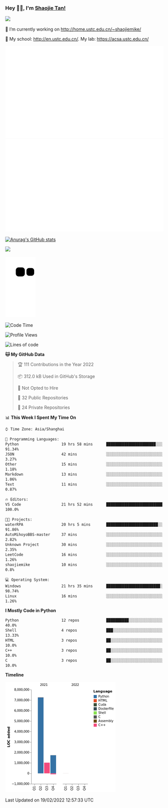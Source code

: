 

<!--
**Kirrito-k423/Kirrito-k423** is a ✨ _special_ ✨ repository because its `README.md` (this file) appears on your GitHub profile.

Here are some ideas to get you started:

- 🔭 I’m currently working on ...
- 🌱 I’m currently learning ...
- 👯 I’m looking to collaborate on ...
- 🤔 I’m looking for help with ...
- 💬 Ask me about ...
- 📫 How to reach me: ...
- 😄 Pronouns: ...
- ⚡ Fun fact: ...
-->
### Hey 👋🏽, I'm [Shaojie Tan!](http://home.ustc.edu.cn/~shaojiemike/about)

![](https://visitor-badge.glitch.me/badge?page_id=Kirrito-k423.Kirrito-k423)

🔭 I’m currently working on http://home.ustc.edu.cn/~shaojiemike/

👯 My school: http://en.ustc.edu.cn/. My lab: https://acsa.ustc.edu.cn/

![](https://github.com/Kirrito-k423/github-stats/blob/master/generated/overview.svg)
![](https://github.com/Kirrito-k423/github-stats/blob/master/generated/languages.svg)

[![Anurag's GitHub stats](https://github-readme-stats.vercel.app/api?username=Kirrito-k423&theme=flag-india&show_icons=true&hide=stars,prs,issues,contribs)](https://github.com/anuraghazra/github-readme-stats)

![](https://github-profile-summary-cards.vercel.app/api/cards/profile-details?username=Kirrito-k423&theme=vue)

![snake gif](https://github.com/Kirrito-k423/Kirrito-k423/blob/output/github-contribution-grid-snake.svg)

<!--START_SECTION:waka-->
![Code Time](http://img.shields.io/badge/Code%20Time-111%20hrs%2058%20mins-blue)

![Profile Views](http://img.shields.io/badge/Profile%20Views-2-blue)

![Lines of code](https://img.shields.io/badge/From%20Hello%20World%20I%27ve%20Written-10%20Million%20lines%20of%20code-blue)

**🐱 My GitHub Data** 

> 🏆 111 Contributions in the Year 2022
 > 
> 📦 312.0 kB Used in GitHub's Storage 
 > 
> 🚫 Not Opted to Hire
 > 
> 📜 32 Public Repositories 
 > 
> 🔑 24 Private Repositories  
 > 
📊 **This Week I Spent My Time On** 

```text
⌚︎ Time Zone: Asia/Shanghai

💬 Programming Languages: 
Python                   19 hrs 58 mins      ██████████████████████░░░   91.34% 
JSON                     42 mins             ░░░░░░░░░░░░░░░░░░░░░░░░░   3.27% 
Other                    15 mins             ░░░░░░░░░░░░░░░░░░░░░░░░░   1.18% 
Markdown                 13 mins             ░░░░░░░░░░░░░░░░░░░░░░░░░   1.06% 
Text                     11 mins             ░░░░░░░░░░░░░░░░░░░░░░░░░   0.87%

🔥 Editors: 
VS Code                  21 hrs 52 mins      █████████████████████████   100.0%

🐱‍💻 Projects: 
waterRPA                 20 hrs 5 mins       ███████████████████████░░   91.86% 
AutoMihoyoBBS-master     37 mins             ░░░░░░░░░░░░░░░░░░░░░░░░░   2.82% 
Unknown Project          30 mins             ░░░░░░░░░░░░░░░░░░░░░░░░░   2.35% 
LeetCode                 16 mins             ░░░░░░░░░░░░░░░░░░░░░░░░░   1.26% 
shaojiemike              10 mins             ░░░░░░░░░░░░░░░░░░░░░░░░░   0.8%

💻 Operating System: 
Windows                  21 hrs 35 mins      ████████████████████████░   98.74% 
Linux                    16 mins             ░░░░░░░░░░░░░░░░░░░░░░░░░   1.26%

```

**I Mostly Code in Python** 

```text
Python                   12 repos            ██████████░░░░░░░░░░░░░░░   40.0% 
Shell                    4 repos             ███░░░░░░░░░░░░░░░░░░░░░░   13.33% 
HTML                     3 repos             ██░░░░░░░░░░░░░░░░░░░░░░░   10.0% 
C++                      3 repos             ██░░░░░░░░░░░░░░░░░░░░░░░   10.0% 
C                        3 repos             ██░░░░░░░░░░░░░░░░░░░░░░░   10.0%

```


**Timeline**

![Chart not found](https://raw.githubusercontent.com/Kirrito-k423/Kirrito-k423/main/charts/bar_graph.png) 


 Last Updated on 19/02/2022 12:57:33 UTC
<!--END_SECTION:waka-->

